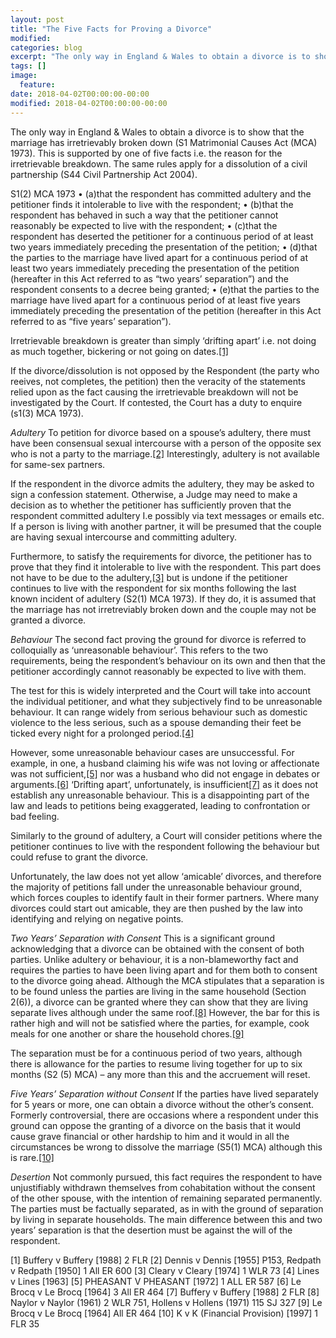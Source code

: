 ```yaml
---
layout: post
title: "The Five Facts for Proving a Divorce"
modified:
categories: blog
excerpt: "The only way in England & Wales to obtain a divorce is to show that the marriage has irretrievably broken down (S1 Matrimonial Causes Act (MCA) 1973). This is supported by one of five facts i.e. the reason for the irretrievable breakdown."
tags: []
image:
  feature:
date: 2018-04-02T00:00:00-00:00
modified: 2018-04-02T00:00:00-00:00
---
```


The only way in England & Wales to obtain a divorce is to show that the marriage has irretrievably broken down (S1 Matrimonial Causes Act (MCA) 1973). This is supported by one of five facts i.e. the reason for the irretrievable breakdown. The same rules apply for a dissolution of a civil partnership (S44 Civil Partnership Act 2004).

S1(2) MCA 1973
•	(a)that the respondent has committed adultery and the petitioner finds it intolerable to live with the respondent; 
•	(b)that the respondent has behaved in such a way that the petitioner cannot reasonably be expected to live with the respondent; 
•	(c)that the respondent has deserted the petitioner for a continuous period of at least two years immediately preceding the presentation of the petition; 
•	(d)that the parties to the marriage have lived apart for a continuous period of at least two years immediately preceding the presentation of the petition (hereafter in this Act referred to as “two years’ separation”) and the respondent consents to a decree being granted; 
•	(e)that the parties to the marriage have lived apart for a continuous period of at least five years immediately preceding the presentation of the petition (hereafter in this Act referred to as “five years’ separation”).

Irretrievable breakdown is greater than simply ‘drifting apart’ i.e. not doing as much together, bickering or not going on dates.[[1]](#1)

If the divorce/dissolution is not opposed by the Respondent (the party who reeives, not completes, the petition) then the veracity of the statements relied upon as the fact causing the irretrievable breakdown will not be investigated by the Court. If contested, the Court has a duty to enquire (s1(3) MCA 1973).

*Adultery*
To petition for divorce based on a spouse’s adultery, there must have been consensual sexual intercourse with a person of the opposite sex who is not a party to the marriage.[[2]](#2) Interestingly, adultery is not available for same-sex partners. 

If the respondent in the divorce admits the adultery, they may be asked to sign a confession statement. Otherwise, a Judge may need to make a decision as to whether the petitioner has sufficiently proven that the respondent committed adultery I.e possibly via text messages or emails etc. If a person is living with another partner, it will be presumed that the couple are having sexual intercourse and committing adultery.

Furthermore, to satisfy the requirements for divorce, the petitioner has to prove that they find it intolerable to live with the respondent. This part does not have to be due to the adultery,[[3]](#3) but is undone if the petitioner continues to live with the respondent for six months following the last known incident of adultery (S2(1) MCA 1973). If they do, it is assumed that the marriage has not irretreviably broken down and the couple may not be granted a divorce. 

*Behaviour*
The second fact proving the ground for divorce is referred to colloquially as ‘unreasonable behaviour’. This refers to the two requirements, being the respondent’s behaviour on its own and then that the petitioner accordingly cannot reasonably be expected to live with them. 

The test for this is widely interpreted and the Court will take into account the individual petitioner, and what they subjectively find to be unreasonable behaviour. It can range widely from serious behaviour such as  domestic violence to the less serious, such as a spouse demanding their feet be ticked every night for a prolonged period.[[4]](#4)

However, some unreasonable behaviour cases are unsuccessful. For example, in one, a husband claiming his wife was not loving or affectionate was not sufficient,[[5]](#5) nor was a husband who did not engage in debates or arguments.[[6]](#6) ‘Drifting apart’, unfortunately, is insufficient[[7]](#7) as it does not establish any unreasonable behaviour. This is a disappointing part of the law and leads to petitions being exaggerated, leading to confrontation or bad feeling.

Similarly to the ground of adultery, a Court will consider petitions where the petitioner continues to live with the respondent following the behaviour but could refuse to grant the divorce.

Unfortunately, the law does not yet allow ‘amicable’ divorces, and therefore the majority of petitions fall under the unreasonable behaviour ground, which forces couples to identify fault in their former partners. Where many divorces could start out amicable, they are then pushed by the law into identifying and relying on negative points.

*Two Years’ Separation with Consent*
This is a significant ground acknowledging that a divorce can be obtained with the consent of both parties. Unlike adultery or behaviour, it is a non-blameworthy fact and requires the parties to have been living apart and for them both to consent to the divorce going ahead. Although the MCA stipulates that a separation is to be found unless the parties are living in the same household (Section 2(6)), a divorce can be granted where they can show that they are living separate lives although under the same roof.[[8]](#8) However, the bar for this is rather high and will not be satisfied where the parties, for example, cook meals for one another or share the household chores.[[9]](#9) 

The separation must be for a continuous period of two years, although there is allowance for the parties to resume living together for up to six months (S2 (5) MCA) – any more than this and the accruement will reset.

*Five Years’ Separation without Consent*
If the parties have lived separately for 5 years or more, one can obtain a divorce without the other’s consent. Formerly controversial, there are occasions where a respondent under this ground can oppose the granting of a divorce on the basis that it would cause grave financial or other hardship to him and it would in all the circumstances be wrong to dissolve the marriage (S5(1) MCA) although this is rare.[[10]](#10) 

*Desertion*
Not commonly pursued, this fact requires the respondent to have unjustifiably withdrawn themselves from cohabitation without the consent of the other spouse, with the intention of remaining separated permanently. The parties must be factually separated, as in with the ground of separation by living in separate households. The main difference between this and two years’ separation is that the desertion must be against the will of the respondent.




<a name="1">[1]</a> Buffery v Buffery [1988] 2 FLR
<a name="2">[2]</a> Dennis v Dennis [1955] P153, Redpath v Redpath [1950] 1 All ER 600
<a name="3">[3]</a> Cleary v Cleary [1974] 1 WLR 73
<a name="4">[4]</a> Lines v Lines [1963]
<a name="5">[5]</a> PHEASANT V PHEASANT [1972] 1 ALL ER 587
<a name="6">[6]</a> Le Brocq v Le Brocq [1964] 3 All ER 464
<a name="7">[7]</a> Buffery v Buffery [1988] 2 FLR
<a name="8">[8]</a> Naylor v Naylor (1961) 2 WLR 751, Hollens v Hollens (1971) 115 SJ 327
<a name="9">[9]</a> Le Brocq v Le Brocq [1964] All ER 464
<a name="10">[10]</a> K v K (Financial Provision) [1997] 1 FLR 35
